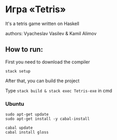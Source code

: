 # Игра «Tetris»
It's a tetris game written on Haskell 

authors: Vyacheslav Vasilev & Kamil Alimov

## How to run:
First you need to download the compiler

```
stack setup
```
After that, you can build the project

Type `stack build & stack exec Tetris-exe` in cmd


### Ubuntu

```
sudo apt-get update
sudo apt-get install -y cabal-install

cabal update
cabal install gloss
```
